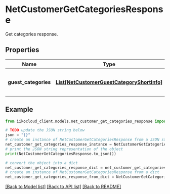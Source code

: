 # NetCustomerGetCategoriesResponse

Get categories response.

## Properties

Name | Type | Description | Notes
------------ | ------------- | ------------- | -------------
**guest_categories** | [**List[NetCustomerGuestCategoryShortInfo]**](NetCustomerGuestCategoryShortInfo.md) | Guest categories for organization. | [optional] 

## Example

```python
from iikocloud_client.models.net_customer_get_categories_response import NetCustomerGetCategoriesResponse

# TODO update the JSON string below
json = "{}"
# create an instance of NetCustomerGetCategoriesResponse from a JSON string
net_customer_get_categories_response_instance = NetCustomerGetCategoriesResponse.from_json(json)
# print the JSON string representation of the object
print(NetCustomerGetCategoriesResponse.to_json())

# convert the object into a dict
net_customer_get_categories_response_dict = net_customer_get_categories_response_instance.to_dict()
# create an instance of NetCustomerGetCategoriesResponse from a dict
net_customer_get_categories_response_from_dict = NetCustomerGetCategoriesResponse.from_dict(net_customer_get_categories_response_dict)
```
[[Back to Model list]](../README.md#documentation-for-models) [[Back to API list]](../README.md#documentation-for-api-endpoints) [[Back to README]](../README.md)


